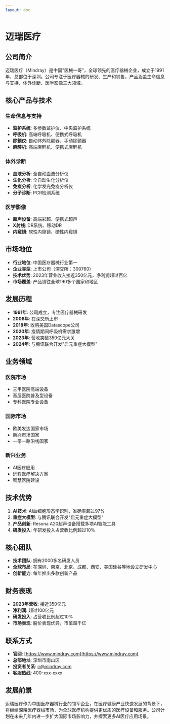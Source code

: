```yaml
---
layout: doc
---
```


# 迈瑞医疗

## 公司简介

迈瑞医疗（Mindray）是中国"医械一哥"，全球领先的医疗器械企业，成立于1991年，总部位于深圳。公司专注于医疗器械的研发、生产和销售，产品涵盖生命信息与支持、体外诊断、医学影像三大领域。

## 核心产品与技术

### 生命信息与支持
- **监护系统**: 多参数监护仪、中央监护系统
- **呼吸机**: 高端呼吸机、便携式呼吸机
- **除颤仪**: 自动体外除颤器、手动除颤器
- **麻醉机**: 高端麻醉机、便携式麻醉机

### 体外诊断
- **血液分析**: 全自动血液分析仪
- **生化分析**: 全自动生化分析仪
- **免疫分析**: 化学发光免疫分析仪
- **分子诊断**: PCR检测系统

### 医学影像
- **超声设备**: 高端彩超、便携式超声
- **X射线**: DR系统、移动DR
- **内窥镜**: 软性内窥镜、硬性内窥镜

## 市场地位

- **行业地位**: 中国医疗器械行业第一
- **企业类型**: 上市公司（深交所：300760）
- **技术优势**: 2023年营业收入接近350亿元，净利润超过百亿
- **市场覆盖**: 产品销往全球190多个国家和地区

## 发展历程

- **1991年**: 公司成立，专注医疗器械研发
- **2006年**: 在深交所上市
- **2018年**: 收购美国Datascope公司
- **2020年**: 疫情期间呼吸机需求激增
- **2023年**: 营收突破350亿元大关
- **2024年**: 与腾讯联合开发"启元重症大模型"

## 业务领域

### 医院市场
- 三甲医院高端设备
- 基层医院普及型设备
- 专科医院专业设备

### 国际市场
- 欧美发达国家市场
- 新兴市场国家
- 一带一路沿线国家

### 新兴业务
- AI医疗应用
- 远程医疗解决方案
- 智慧医院建设

## 技术优势

1. **AI技术**: AI血细胞形态学识别，准确率超过97%
2. **重症大模型**: 与腾讯联合开发"启元重症大模型"
3. **产品创新**: Resona A20超声设备搭载多项AI智能工具
4. **研发投入**: 年研发投入占营收比例超过10%

## 核心团队

- **技术团队**: 拥有2000多名研发人员
- **全球布局**: 在深圳、南京、北京、成都、西安、美国硅谷等地设立研发中心
- **创新能力**: 每年推出多款创新产品

## 财务表现

- **2023年营收**: 接近350亿元
- **净利润**: 超过100亿元
- **研发投入**: 占营收比例超过10%
- **市场表现**: 股价表现优异，市值超千亿

## 联系方式

- **官网**: [https://www.mindray.com](https://www.mindray.com)
- **总部地址**: 深圳市南山区
- **投资者关系**: ir@mindray.com
- **客服热线**: 400-xxx-xxxx

## 发展前景

迈瑞医疗作为中国医疗器械行业的领军企业，在医疗健康产业快速发展的背景下，将继续深耕医疗器械市场，为全球医疗机构提供更优质的医疗设备和服务。公司计划在未来几年内进一步扩大国际市场影响力，并探索更多AI医疗应用场景。
